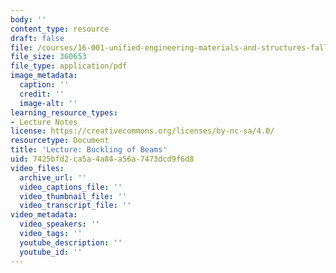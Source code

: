 ```yaml
---
body: ''
content_type: resource
draft: false
file: /courses/16-001-unified-engineering-materials-and-structures-fall-2021/mit16_001_f21_lec33lec34lec35.pdf
file_size: 360653
file_type: application/pdf
image_metadata:
  caption: ''
  credit: ''
  image-alt: ''
learning_resource_types:
- Lecture Notes
license: https://creativecommons.org/licenses/by-nc-sa/4.0/
resourcetype: Document
title: 'Lecture: Buckling of Beams'
uid: 7425bfd2-ca5a-4a84-a56a-7473dcd9f6d8
video_files:
  archive_url: ''
  video_captions_file: ''
  video_thumbnail_file: ''
  video_transcript_file: ''
video_metadata:
  video_speakers: ''
  video_tags: ''
  youtube_description: ''
  youtube_id: ''
---
```


